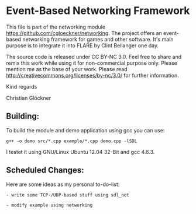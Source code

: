 Event-Based Networking Framework
============================

This file is part of the networking module https://github.com/cgloeckner/networking. The project offers an event-based networking framework for games and other software. It's main purpose is to integrate it into FLARE by Clint Bellanger one day.

The source code is released under CC BY-NC 3.0. Feel free to share and remix this work while using it for non-commercial purpose only. Please mention me as the base of your work. Please read http://creativecommons.org/licenses/by-nc/3.0/ for further information.

Kind regards

Christian Glöckner


Building:
--------

To build the module and demo application using gcc you can use:

	g++ -o demo src/*.cpp example/*.cpp demo.cpp -lSDL

I testet it using GNU/Linux Ubuntu 12.04 32-Bit and gcc 4.6.3.


Scheduled Changes:
----------------

Here are some ideas as my personal to-do-list:

    - write some TCP-/UDP-based stuff using sdl_net
    
    - modify example using networking


